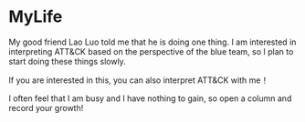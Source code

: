 # MyLife

My good friend Lao Luo told me that he is doing one thing. I am interested in interpreting ATT&CK based on the perspective of the blue team, so I plan to start doing these things slowly.

If you are interested in this, you can also interpret ATT&CK with me！

I often feel that I am busy and I have nothing to gain, so open a column and record your growth!

